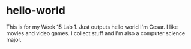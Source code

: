 # hello-world
This is for my Week 15 Lab 1. Just outputs hello world
I'm Cesar. I like movies and video games. I collect stuff and I'm also a computer science major.
